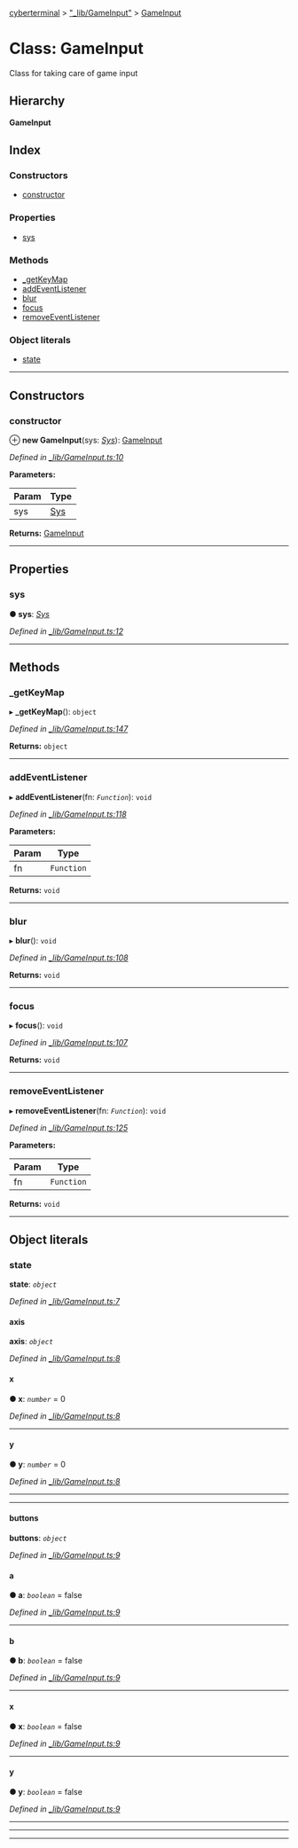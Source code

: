 [cyberterminal](../README.md) > ["_lib/GameInput"](../modules/__lib_gameinput_.md) > [GameInput](../classes/__lib_gameinput_.gameinput.md)

# Class: GameInput

Class for taking care of game input

## Hierarchy

**GameInput**

## Index

### Constructors

* [constructor](__lib_gameinput_.gameinput.md#constructor)

### Properties

* [sys](__lib_gameinput_.gameinput.md#sys)

### Methods

* [_getKeyMap](__lib_gameinput_.gameinput.md#_getkeymap)
* [addEventListener](__lib_gameinput_.gameinput.md#addeventlistener)
* [blur](__lib_gameinput_.gameinput.md#blur)
* [focus](__lib_gameinput_.gameinput.md#focus)
* [removeEventListener](__lib_gameinput_.gameinput.md#removeeventlistener)

### Object literals

* [state](__lib_gameinput_.gameinput.md#state)

---

## Constructors

<a id="constructor"></a>

###  constructor

⊕ **new GameInput**(sys: *[Sys](../interfaces/__lib_sys_.sys.md)*): [GameInput](__lib_gameinput_.gameinput.md)

*Defined in [_lib/GameInput.ts:10](https://github.com/FantasyInternet/cyberterminal/blob/HEAD/src/script/_lib/GameInput.ts#L10)*

**Parameters:**

| Param | Type |
| ------ | ------ |
| sys | [Sys](../interfaces/__lib_sys_.sys.md) |

**Returns:** [GameInput](__lib_gameinput_.gameinput.md)

___

## Properties

<a id="sys"></a>

###  sys

**● sys**: *[Sys](../interfaces/__lib_sys_.sys.md)*

*Defined in [_lib/GameInput.ts:12](https://github.com/FantasyInternet/cyberterminal/blob/HEAD/src/script/_lib/GameInput.ts#L12)*

___

## Methods

<a id="_getkeymap"></a>

###  _getKeyMap

▸ **_getKeyMap**(): `object`

*Defined in [_lib/GameInput.ts:147](https://github.com/FantasyInternet/cyberterminal/blob/HEAD/src/script/_lib/GameInput.ts#L147)*

**Returns:** `object`

___
<a id="addeventlistener"></a>

###  addEventListener

▸ **addEventListener**(fn: *`Function`*): `void`

*Defined in [_lib/GameInput.ts:118](https://github.com/FantasyInternet/cyberterminal/blob/HEAD/src/script/_lib/GameInput.ts#L118)*

**Parameters:**

| Param | Type |
| ------ | ------ |
| fn | `Function` |

**Returns:** `void`

___
<a id="blur"></a>

###  blur

▸ **blur**(): `void`

*Defined in [_lib/GameInput.ts:108](https://github.com/FantasyInternet/cyberterminal/blob/HEAD/src/script/_lib/GameInput.ts#L108)*

**Returns:** `void`

___
<a id="focus"></a>

###  focus

▸ **focus**(): `void`

*Defined in [_lib/GameInput.ts:107](https://github.com/FantasyInternet/cyberterminal/blob/HEAD/src/script/_lib/GameInput.ts#L107)*

**Returns:** `void`

___
<a id="removeeventlistener"></a>

###  removeEventListener

▸ **removeEventListener**(fn: *`Function`*): `void`

*Defined in [_lib/GameInput.ts:125](https://github.com/FantasyInternet/cyberterminal/blob/HEAD/src/script/_lib/GameInput.ts#L125)*

**Parameters:**

| Param | Type |
| ------ | ------ |
| fn | `Function` |

**Returns:** `void`

___

## Object literals

<a id="state"></a>

###  state

**state**: *`object`*

*Defined in [_lib/GameInput.ts:7](https://github.com/FantasyInternet/cyberterminal/blob/HEAD/src/script/_lib/GameInput.ts#L7)*

<a id="state.axis"></a>

####  axis

**axis**: *`object`*

*Defined in [_lib/GameInput.ts:8](https://github.com/FantasyInternet/cyberterminal/blob/HEAD/src/script/_lib/GameInput.ts#L8)*

<a id="state.axis.x"></a>

####  x

**● x**: *`number`* = 0

*Defined in [_lib/GameInput.ts:8](https://github.com/FantasyInternet/cyberterminal/blob/HEAD/src/script/_lib/GameInput.ts#L8)*

___
<a id="state.axis.y"></a>

####  y

**● y**: *`number`* = 0

*Defined in [_lib/GameInput.ts:8](https://github.com/FantasyInternet/cyberterminal/blob/HEAD/src/script/_lib/GameInput.ts#L8)*

___

___
<a id="state.buttons"></a>

####  buttons

**buttons**: *`object`*

*Defined in [_lib/GameInput.ts:9](https://github.com/FantasyInternet/cyberterminal/blob/HEAD/src/script/_lib/GameInput.ts#L9)*

<a id="state.buttons.a"></a>

####  a

**● a**: *`boolean`* = false

*Defined in [_lib/GameInput.ts:9](https://github.com/FantasyInternet/cyberterminal/blob/HEAD/src/script/_lib/GameInput.ts#L9)*

___
<a id="state.buttons.b"></a>

####  b

**● b**: *`boolean`* = false

*Defined in [_lib/GameInput.ts:9](https://github.com/FantasyInternet/cyberterminal/blob/HEAD/src/script/_lib/GameInput.ts#L9)*

___
<a id="state.buttons.x-1"></a>

####  x

**● x**: *`boolean`* = false

*Defined in [_lib/GameInput.ts:9](https://github.com/FantasyInternet/cyberterminal/blob/HEAD/src/script/_lib/GameInput.ts#L9)*

___
<a id="state.buttons.y-1"></a>

####  y

**● y**: *`boolean`* = false

*Defined in [_lib/GameInput.ts:9](https://github.com/FantasyInternet/cyberterminal/blob/HEAD/src/script/_lib/GameInput.ts#L9)*

___

___

___

